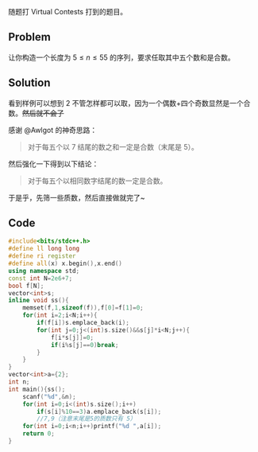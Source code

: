 随题打 Virtual Contests 打到的题目。

## Problem
让你构造一个长度为 $5\le n\le55$ 的序列，要求任取其中五个数和是合数。
## Solution
看到样例可以想到 $2$ 不管怎样都可以取，因为一个偶数+四个奇数显然是一个合数。~~然后就不会了~~

感谢 @Awlgot 的神奇思路：

>对于每五个以 $7$ 结尾的数之和一定是合数（末尾是 $5$）。

然后强化一下得到以下结论：
>对于每五个以相同数字结尾的数一定是合数。

于是乎，先筛一些质数，然后直接做就完了~
## Code
```cpp
#include<bits/stdc++.h>
#define ll long long
#define ri register
#define all(x) x.begin(),x.end()
using namespace std;
const int N=2e6+7;
bool f[N];
vector<int>s;
inline void ss(){
	memset(f,1,sizeof(f)),f[0]=f[1]=0;
	for(int i=2;i<N;i++){
		if(f[i])s.emplace_back(i);
		for(int j=0;j<(int)s.size()&&s[j]*i<N;j++){
			f[i*s[j]]=0;
			if(i%s[j]==0)break;
		}
	}
}
vector<int>a={2};
int n;
int main(){ss();
	scanf("%d",&n);
	for(int i=0;i<(int)s.size();i++)
		if(s[i]%10==3)a.emplace_back(s[i]);
        //7,9（注意末尾是5的质数只有 5）
	for(int i=0;i<n;i++)printf("%d ",a[i]);
	return 0;
}
```